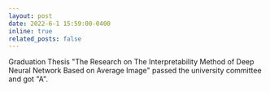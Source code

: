 ```yaml
---
layout: post
date: 2022-6-1 15:59:00-0400
inline: true
related_posts: false
---
```


Graduation Thesis "The Research on The Interpretability Method of Deep Neural Network Based on Average Image" passed the university committee and got "A".
